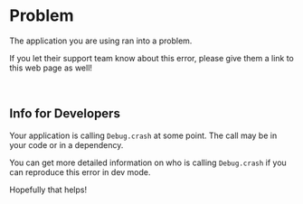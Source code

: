 # Problem

The application you are using ran into a problem.

If you let their support team know about this error, please give them a link to this web page as well!


<br>

## Info for Developers

Your application is calling `Debug.crash` at some point. The call may be in your code or in a dependency.

You can get more detailed information on who is calling `Debug.crash` if you can reproduce this error in dev mode.

Hopefully that helps!
